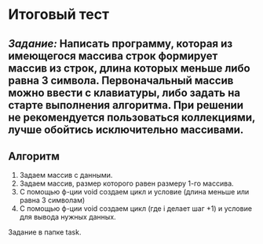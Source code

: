 # Итоговый тест

## *Задание:* Написать программу, которая из имеющегося массива строк формирует массив из строк, длина которых меньше либо равна 3 символа. Первоначальный массив можно ввести с клавиатуры, либо задать на старте выполнения алгоритма. При решении не рекомендуется пользоваться коллекциями, лучше обойтись исключительно массивами.

## **Алгоритм**

1. Задаем массив с данными.
2. Задаем массив, размер которого равен размеру 1-го массива.
3. С помощью ф-ции void создаем цикл и условие (длина меньше или равна 3 символам)
4. С помощью ф-ции void создаем цикл (где i делает шаг +1) и условие для вывода нужных данных.

Задание в папке task. 